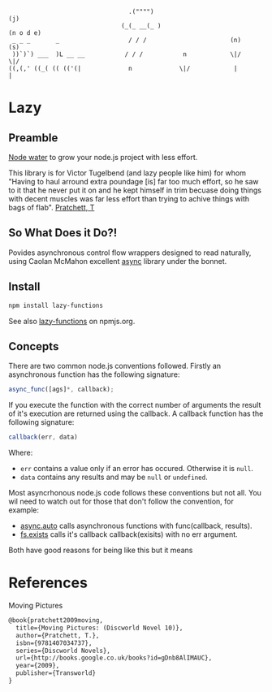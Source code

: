 ```
                                 .("""")                                      (j)
                               (_(_ __(_ )                                 (n o d e)
 _ _ _       _                   / / /                       (n)              (s)
 ))`)`) ___  )L __ __           / / /           n            \|/              \|/
((,(,' ((_( (( (('(|             n             \|/            |                |
```

Lazy
====

Preamble
--------

[Node water](https://github.com/aogriffiths/node-wtr) to grow your node.js project 
with less effort. 

This library is for Victor Tugelbend (and lazy people like him) for whom "Having to haul 
arround extra poundage \[is\] far too much effort, so he saw to it that he never put it 
on and he kept himself in trim becuase doing things with decent muscles was far less 
effort than trying to achive things with bags of flab". [Pratchett, T](#pratchett2009moving)

So What Does it Do?!
--------------------

Povides asynchronous control flow wrappers designed to read naturally, using 
Caolan McMahon excellent [async](https://github.com/caolan/async)  library under 
the bonnet.

Install
-------

```bash
npm install lazy-functions
```
See also [lazy-functions](https://npmjs.org/package/lazy-functions) on npmjs.org.

Concepts
--------

There are two common node.js conventions followed. Firstly an asynchronous function has the 
following signature:

```js
async_func([ags]*, callback);
```

If you execute the function with the correct number of arguments the result of it's 
execution are returned using the callback. A callback function has the following signature:

```js
callback(err, data)
```

Where:
* `err` contains a value only if an error has occured. Otherwise it is `null`.
* `data` contains any results and may be `null` or `undefined`.

Most asyncrhonous node.js code follows these conventions but not all. You wil need to watch
out for those that don't follow the convention, for example:

* [async.auto](https://github.com/caolan/async#auto) calls asynchronous functions with func(callback, results).
* [fs.exists](http://nodejs.org/api/fs.html#fs_fs_exists_path_callback) calls it's callback callback(exisits) with no err argument. 

Both have good reasons for being like this but it means 

References
==========

<a id="pratchett2009moving" name="pratchett2009moving"></a>Moving Pictures

```latex
@book{pratchett2009moving,
  title={Moving Pictures: (Discworld Novel 10)},
  author={Pratchett, T.},
  isbn={9781407034737},
  series={Discworld Novels},
  url={http://books.google.co.uk/books?id=gDnb8AlIMAUC},
  year={2009},
  publisher={Transworld}
}
```
